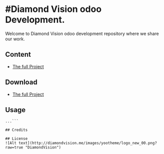 #Diamond Vision odoo Development.
=====

Welcome to Diamond Vision odoo development repository where we share our work. 

## Content 
* [The full Project ](https://github.com/mohamedsaad306/odoo-docs/archive/master.zip)


## Download
* [The full Project ](https://github.com/mohamedsaad306/odoo-docs/archive/master.zip)


## Usage
```$ git clone https://github.com/mohamedsaad306/odoo-docs.git
...```

## Credits

## License
![Alt text](http://diamondvision.me/images/yootheme/logo_new_00.png?raw=true "DiamondVision")

  

